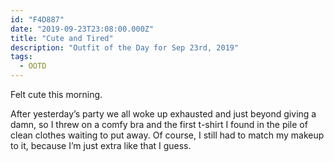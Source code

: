 ```yaml
---
id: "F4D887"
date: "2019-09-23T23:08:00.000Z"
title: "Cute and Tired"
description: "Outfit of the Day for Sep 23rd, 2019"
tags:
  - OOTD
---
```

Felt cute this morning.

After yesterday’s party we all woke up exhausted and just beyond giving a damn, so I threw on a comfy bra and the first t-shirt I found in the pile of clean clothes waiting to put away. Of course, I still had to match my makeup to it, because I’m just extra like that I guess.
